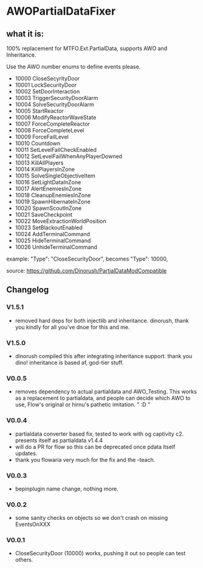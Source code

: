 # AWOPartialDataFixer
## what it is:
100% replacement for MTFO.Ext.PartialData, supports AWO and Inheritance.

Use the AWO number enums to define events please.

- 10000 CloseSecyrityDoor
- 10001 LockSecurityDoor
- 10002 SetDoorInteraction
- 10003 TriggerSecurityDoorAlarm
- 10004 SolveSecurityDoorAlarm
- 10005 StartReactor
- 10006 ModifyReactorWaveState
- 10007 ForceCompleteReactor
- 10008 ForceCompleteLevel
- 10009 ForceFailLevel
- 10010 Countdown
- 10011 SetLevelFailCheckEnabled
- 10012 SetLevelFailWhenAnyPlayerDowned
- 10013 KillAllPlayers
- 10014 KillPlayersInZone
- 10015 SolveSingleObjectiveItem
- 10016 SetLightDataInZone
- 10017 AlertEnemiesInZone
- 10018 CleanupEnemiesInZone
- 10019 SpawnHibernateInZone
- 10020 SpawnScoutInZone
- 10021 SaveCheckpoint
- 10022 MoveExtractionWorldPosition
- 10023 SetBlackoutEnabled
- 10024 AddTerminalCommand
- 10025 HideTerminalCommand
- 10026 UnhideTerminalCommand

example: 
"Type": "CloseSecurityDoor", 
becomes
"Type": 10000,

source: https://github.com/Dinorush/PartialDataModCompatible


## Changelog

### V1.5.1
- removed hard deps for both injectlib and inheritance. dinorush, thank you kindly for all you've dnoe for this and me.

### V1.5.0
- dinorush compiled this after integrating inheritance support. thank you dino! inheritance is based af, god-tier stuff.

### V0.0.5
- removes dependency to actual partialdata and AWO_Testing. This works as a replacement to partialdata, and people can decide which AWO to use, Flow's original or hirnu's pathetic imitation. " :D "

### V0.0.4
- partialdata converter based fix, tested to work with og captivity c2. presents itself as partialdata v1.4.4
- will do a PR for flow so this can be deprecated once pdata itself updates.
- thank you flowaria very much for the fix and the -teach.

### V0.0.3
- bepinplugin name change, nothing more.

### V0.0.2
- some sanity checks on objects so we don't crash on missing EventsOnXXX

### V0.0.1
- CloseSecurityDoor (10000) works, pushing it out so people can test others.

